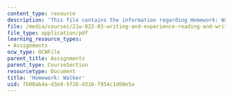 ```yaml
---
content_type: resource
description: 'This file contains the information regarding Homework: Walker.'
file: /media/courses/21w-022-03-writing-and-experience-reading-and-writing-autobiography-spring-2014/fb00ab4ad3e95f26d316f954c1d00e5a_MIT21W_022_03S14_0211.pdf
file_type: application/pdf
learning_resource_types:
- Assignments
ocw_type: OCWFile
parent_title: Assignments
parent_type: CourseSection
resourcetype: Document
title: 'Homework: Walker'
uid: fb00ab4a-d3e9-5f26-d316-f954c1d00e5a
---
```

